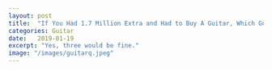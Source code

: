 ```yaml
---
layout: post
title:  "If You Had 1.7 Million Extra and Had to Buy A Guitar, Which Guitar Would You Buy?"
categories: Guitar
date:   2019-01-19
excerpt: "Yes, three would be fine."
image: "/images/guitarq.jpeg"
---
```


<script>(function(d,s,id){var js,fjs=d.getElementsByTagName(s)[0];if(d.getElementById(id))return;js=d.createElement(s);js.id=id;js.src='https://embed.playbuzz.com/sdk.js';fjs.parentNode.insertBefore(js,fjs);}(document,'script','playbuzz-sdk'));</script>
<div class="playbuzz" data-id="ede30335-b728-4684-bb4d-de03dd0f51eb"></div>
